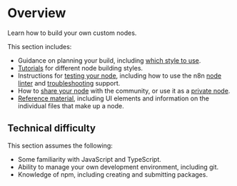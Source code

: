 # Overview

Learn how to build your own custom nodes.

This section includes:

* Guidance on planning your build, including [which style to use](/integrations/creating-nodes/choose-node-method/).
* [Tutorials](/integrations/creating-nodes/build/) for different node building styles.
* Instructions for [testing your node](/integrations/creating-nodes/test/), including how to use the n8n [node linter](/integrations/creating-nodes/test/node-linter/) and [troubleshooting](/integrations/creating-nodes/test/troubleshooting/) support.
* How to [share your node](/integrations/creating-nodes/use/submit-community-nodes/) with the community, or use it as a [private node](/integrations/creating-nodes/use/install-private-nodes/).
* [Reference material](/integrations/creating-nodes/build/reference/), including UI elements and information on the individual files that make up a node.

## Technical difficulty

This section assumes the following:

* Some familiarity with JavaScript and TypeScript.
* Ability to manage your own development environment, including git.
* Knowledge of npm, including creating and submitting packages.